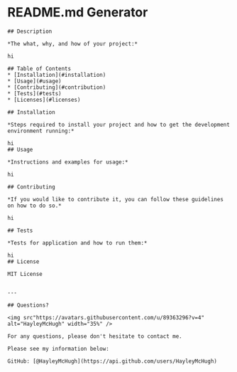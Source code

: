# README.md Generator

    ## Description 

    *The what, why, and how of your project:*

    hi

    ## Table of Contents
    * [Installation](#installation)
    * [Usage](#usage)
    * [Contributing](#contribution)
    * [Tests](#tests)
    * [Licenses](#licenses)

    ## Installation 

    *Steps required to install your project and how to get the development environment running:*

    hi
    ## Usage 

    *Instructions and examples for usage:*

    hi

    ## Contributing 

    *If you would like to contribute it, you can follow these guidelines on how to do so.*

    hi

    ## Tests

    *Tests for application and how to run them:*

    hi
    ## License

    MIT License
    

    ---

    ## Questions?

    <img src"https://avatars.githubusercontent.com/u/89363296?v=4" alt="HayleyMcHugh" width="35%" />

    For any questions, please don't hesitate to contact me. 
    
    Please see my information below:

    GitHub: [@HayleyMcHugh](https://api.github.com/users/HayleyMcHugh)
    